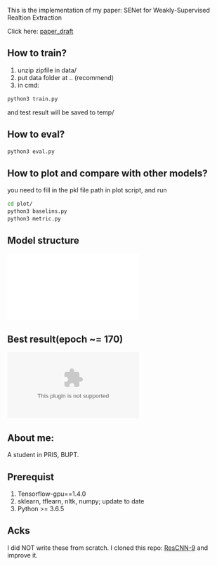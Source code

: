 This is the implementation of my paper: SENet for Weakly-Supervised Realtion Extraction

Click here: [paper_draft](https://github.com/Theodoric008/SENet-for-Weakly-Supervised-Relation-Extraction/blob/master/paper_draft.pdf)

## How to train?
1. unzip zipfile in data/
2. put data folder at .. (recommend)
3. in cmd:
```bash
python3 train.py
```

and test result will be saved to temp/


## How to eval?
```bash
python3 eval.py
```
## How to plot and compare with other models?
you need to fill in the pkl file path in plot script, and run
```bash
cd plot/
python3 baselins.py
python3 metric.py
```
## Model structure
![](net-eps-converted-to.pdf)
## Best result(epoch ~= 170)
![](baselines_soa.eps)
## About me:
A student in PRIS, BUPT. 

## Prerequist
1. Tensorflow-gpu==1.4.0
2. sklearn, tflearn, nltk, numpy; update to date
3. Python >= 3.6.5

## Acks
I did NOT write these from scratch. I cloned this repo: [ResCNN-9](https://github.com/darrenyaoyao/ResCNN_RelationExtraction) and improve it.
